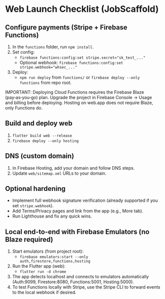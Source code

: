 # Web Launch Checklist (JobScaffold)

## Configure payments (Stripe + Firebase Functions)
1. In the `functions` folder, run `npm install`.
2. Set config:
   - `firebase functions:config:set stripe.secret="sk_test_..."`
   - Optional webhook: `firebase functions:config:set stripe.webhook="whsec_..."`
3. Deploy:
   - `npm run deploy` from `functions/` or `firebase deploy --only functions` from repo root.

IMPORTANT: Deploying Cloud Functions requires the Firebase Blaze (pay‑as‑you‑go) plan. Upgrade the project in Firebase Console → Usage and billing before deploying. Hosting on web.app does not require Blaze, only Functions do.

## Build and deploy web
1. `flutter build web --release`
2. `firebase deploy --only hosting`

## DNS (custom domain)
1. In Firebase Hosting, add your domain and follow DNS steps.
2. Update `web/sitemap.xml` URLs to your domain.

## Optional hardening
- Implement full webhook signature verification (already supported if you set `stripe.webhook`).
- Add Terms/Privacy pages and link from the app (e.g., More tab).
- Run Lighthouse and fix any quick wins.

## Local end-to-end with Firebase Emulators (no Blaze required)
1. Start emulators (from project root):
   - `firebase emulators:start --only auth,firestore,functions,hosting`
2. Run the Flutter app (web):
   - `flutter run -d chrome`
3. The app detects localhost and connects to emulators automatically (Auth:9099, Firestore:8080, Functions:5001, Hosting:5000).
4. To test Functions locally with Stripe, use the Stripe CLI to forward events to the local webhook if desired.
